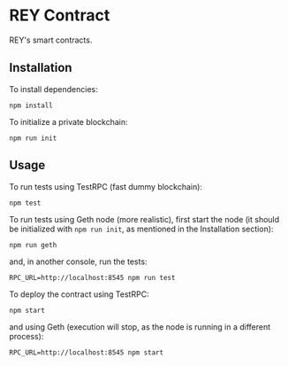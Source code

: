 REY Contract
============

REY's smart contracts.

Installation
------------

To install dependencies:

    npm install

To initialize a private blockchain:

    npm run init

Usage
-----

To run tests using TestRPC (fast dummy blockchain):

    npm test

To run tests using Geth node (more realistic), first start the node (it should be initialized with `npm run init`, as mentioned in the Installation section):

    npm run geth

and, in another console, run the tests:

    RPC_URL=http://localhost:8545 npm run test

To deploy the contract using TestRPC:

    npm start

and using Geth (execution will stop, as the node is running in a different process):

    RPC_URL=http://localhost:8545 npm start
